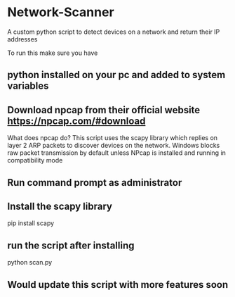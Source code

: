 # Network-Scanner
A custom python script to detect devices on a network and return their IP addresses





To run this make sure you have 
## python installed on your pc and added to system variables
## Download npcap from their official website https://npcap.com/#download
What does npcap do?
This script uses the scapy library which replies on layer 2 ARP packets to discover devices on the network. Windows blocks raw packet transmission by default unless NPcap is installed and running in compatibility mode
## Run command prompt as administrator

## Install the scapy library
pip install scapy

## run the script after installing
python scan.py


## Would update this script with more features soon

